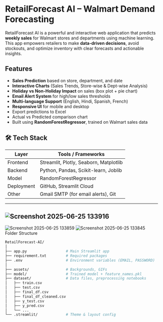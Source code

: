 #  RetailForecast AI – Walmart Demand Forecasting

RetailForecast AI is a powerful and interactive web application that predicts **weekly sales** for Walmart stores and departments using machine learning. This app empowers retailers to make **data-driven decisions**, avoid stockouts, and optimize inventory with clear forecasts and actionable insights.

##  Features

-  **Sales Prediction** based on store, department, and date
-  **Interactive Charts** (Sales Trends, Store-wise & Dept-wise Analysis)
-  **Holiday vs Non-Holiday Impact** on sales (box plot + pie chart)
-  **Email Alert System** for high/low sales thresholds
-  **Multi-language Support** (English, Hindi, Spanish, French)
-  **Responsive UI** for mobile and desktop
-  Export predictions to Excel
-  Actual vs Predicted comparison chart
-  Built using **RandomForestRegressor**, trained on Walmart sales data


## 🛠 Tech Stack

| Layer        | Tools / Frameworks                      |
|--------------|-----------------------------------------|
| Frontend     | Streamlit, Plotly, Seaborn, Matplotlib  |
| Backend      | Python, Pandas, Scikit-learn, Joblib    |
| Model        | RandomForestRegressor                   |
| Deployment   | GitHub, Streamlit Cloud                 |
| Other        | Gmail SMTP (for email alerts), Git      |

---

## ![Screenshot 2025-06-25 133916](https://github.com/user-attachments/assets/1cba733b-7bb4-4a36-9fe8-891c00dc12c2)
![Screenshot 2025-06-25 133859](https://github.com/user-attachments/assets/4f6fa498-cb7e-4411-af4c-3573b207435a)
![Screenshot 2025-06-25 133845](https://github.com/user-attachments/assets/437f00a7-5553-4e56-a1e7-bff035a7377e)
 Folder Structure

```bash
RetailForecast-AI/
│
├── app.py                  # Main Streamlit app
├── requirement.txt         # Required packages
├── .env                    # Environment variables (EMAIL, PASSWORD)
│
├── assets/                 # Backgrounds, GIFs
├── model/                  # Trained model + feature_names.pkl
├── dataset/                # Data files, preprocessing notebooks
│   ├── train.csv
│   ├── test.csv
│   ├── final_df.csv
│   ├── final_df_cleaned.csv
│   ├── y_test.csv
│   ├── y_pred.csv
│   └── ...
└── .streamlit/             # Theme & layout config
